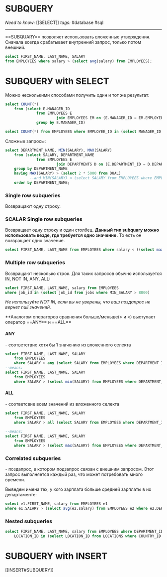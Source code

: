 # SUBQUERY
*Need to know:* [[SELECT]]
*tags:* #database #sql 

---
==SUBQUARY== позволяет использовать вложенные утверждения. Сначала всегда срабатывает внутренний запрос, только потом внешний.
```sql
select FIRST_NAME, LAST_NAME, SALARY
from EMPLOYEES where salary > (select avg(salary) from EMPLOYEES);
```

# SUBQUERУ with SELECT
Можно несколькими способами получить один и тот же результат:
```sql
select COUNT(*)
    from (select E.MANAGER_ID
              from EMPLOYEES E
                       join EMPLOYEES EM on (E.MANAGER_ID = EM.EMPLOYEE_ID)
              group by E.MANAGER_ID)

select COUNT(*) from EMPLOYEES where EMPLOYEE_ID in (select MANAGER_ID from EMPLOYEES);
```

Сложные запросы:
```sql
select DEPARTMENT_NAME, MIN(SALARY), MAX(SALARY)
    from (select SALARY, DEPARTMENT_NAME
              from EMPLOYEES E
                       join DEPARTMENTS D on (E.DEPARTMENT_ID = D.DEPARTMENT_ID))
    group by DEPARTMENT_NAME
    having MAX(SALARY) > (select 2 * 5000 from DUAL)
           --and MIN(SALARY) < (select SALARY from EMPLOYEES where EMPLOYEE_ID = 133)
    order by DEPARTMENT_NAME;
```

### Single row subqueries
Возвращают одну строку.
### SCALAR Single row subqueries
Возвращает одну строку и один столбец.
**Данный тип subquary можно использовать везде, где требуется одно значение.** То есть он возвращает одно значение.

```sql
select FIRST_NAME, LAST_NAME from EMPLOYEES where salary < ((select max(salary) from employees) / 5);
```

### Multiple row subqueries
Возвращают несколько строк. Для таких запросов обычно используется IN, NOT IN, ANY, ALL:
```sql
select FIRST_NAME, LAST_NAME, salary from EMPLOYEES
where job_id in (select job_id from jobs where MIN_SALARY > 8000)
```
*Не используйте NOT IN, если вы не уверены, что ваш поздапрос не вернет null значений.*


**Аналогом операторов сравнения больше/меньше(> и <) выступает оператор ==ANY== и ==ALL==
#### ANY
\- соответствие хотя бы 1 значению из вложенного селекта
```sql
select FIRST_NAME, LAST_NAME, SALARY
    from EMPLOYEES
    where SALARY > any (select SALARY from EMPLOYEES where DEPARTMENT_ID = 100) order by FIRST_NAME;
--means:
select FIRST_NAME, LAST_NAME, SALARY
    from EMPLOYEES
    where SALARY > (select min(SALARY) from EMPLOYEES where DEPARTMENT_ID = 100) order by FIRST_NAME;
```

#### ALL
\- соответсвие всем значений из вложенного селекта
```sql
select FIRST_NAME, LAST_NAME, SALARY
    from EMPLOYEES
    where SALARY > all (select SALARY from EMPLOYEES where DEPARTMENT_ID = 100);
	
--means:
select FIRST_NAME, LAST_NAME, SALARY
    from EMPLOYEES
    where SALARY > (select max(SALARY) from EMPLOYEES where DEPARTMENT_ID = 100);
```
### Correlated subqueries
\- поздапрос, в котором подзапрос связан с внешним запросом. Этот запрос выполняется каждый раз, что может потребовать много времени.

Выведем имена тех, у кого зарплата больше средней зарплаты в их департаменте:
```sql
select e1.FIRST_NAME, salary from EMPLOYEES e1
where e1.SALARY > (select avg(e2.salary) from EMPLOYEES e2 where e2.DEPARTMENT_ID = e1.DEPARTMENT_ID)
```
### Nested subqueries
```sql
select FIRST_NAME, LAST_NAME, salary from EMPLOYEES where DEPARTMENT_ID in (select DEPARTMENT_ID from DEPARTMENTS where
    LOCATION_ID in (select LOCATION_ID from LOCATIONS where COUNTRY_ID = (select COUNTRY_ID from COUNTRIES where COUNTRY_NAME like 'United Kingdom')))
```


# SUBQUERY with INSERT
[[INSERT#SUBQUERY]]